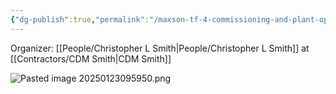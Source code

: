 ```yaml
---
{"dg-publish":true,"permalink":"/maxson-tf-4-commissioning-and-plant-operations/","noteIcon":"","created":"2025-01-23T09:57:54.722-06:00"}
---
```



Organizer: [[People/Christopher L Smith\|People/Christopher L Smith]] at [[Contractors/CDM Smith\|CDM Smith]]

![Pasted image 20250123095950.png](/img/user/Pasted%20image%2020250123095950.png)